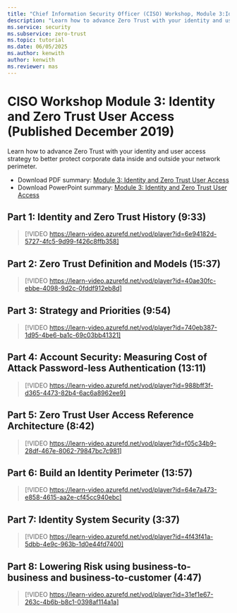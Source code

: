 ```yaml
---
title: "Chief Information Security Officer (CISO) Workshop, Module 3:Identity, and Access Management"
description: "Learn how to advance Zero Trust with your identity and user access strategy to better protect corporate data inside and outside your network perimeter."
ms.service: security
ms.subservice: zero-trust
ms.topic: tutorial
ms.date: 06/05/2025
ms.author: kenwith
author: kenwith
ms.reviewer: mas
---
```

# CISO Workshop Module 3: Identity and Zero Trust User Access (Published December 2019)

Learn how to advance Zero Trust with your identity and user access strategy to better protect corporate data inside and outside your network perimeter.

- Download PDF summary: [Module 3: Identity and Zero Trust User Access](https://download.microsoft.com/download/e/0/3/e037fdcb-67f8-43f7-b137-36ffed7e317c/ciso-workshop-3-identity-and-zero-trust-user-access.pdf)
- Download PowerPoint summary: [Module 3: Identity and Zero Trust User Access](https://download.microsoft.com/download/e/0/3/e037fdcb-67f8-43f7-b137-36ffed7e317c/ciso-workshop-3-identity-and-zero-trust-user-access.pptx)

## Part 1: Identity and Zero Trust History (9:33)

> [!VIDEO https://learn-video.azurefd.net/vod/player?id=6e94182d-5727-4fc5-9d99-f426c8ffb358]

## Part 2: Zero Trust Definition and Models (15:37)

> [!VIDEO https://learn-video.azurefd.net/vod/player?id=40ae30fc-ebbe-4098-9d2c-0fddf912eb8d]

## Part 3: Strategy and Priorities (9:54)

> [!VIDEO https://learn-video.azurefd.net/vod/player?id=740eb387-1d95-4be6-ba1c-69c03bb41321]

## Part 4: Account Security: Measuring Cost of Attack Password-less Authentication (13:11)

> [!VIDEO https://learn-video.azurefd.net/vod/player?id=988bff3f-d365-4473-82b4-6ac6a8962ee9]

##  Part 5: Zero Trust User Access Reference Architecture (8:42)

> [!VIDEO https://learn-video.azurefd.net/vod/player?id=f05c34b9-28df-467e-8062-79847bc7c981]

##  Part 6: Build an Identity Perimeter (13:57)

> [!VIDEO https://learn-video.azurefd.net/vod/player?id=64e7a473-e858-4615-aa2e-cf45cc940ebc]

## Part 7: Identity System Security (3:37)

> [!VIDEO https://learn-video.azurefd.net/vod/player?id=4f43f41a-5dbb-4e9c-963b-1d0e44fd7400]

##  Part 8: Lowering Risk using business-to-business and business-to-customer (4:47)

> [!VIDEO https://learn-video.azurefd.net/vod/player?id=31ef1e67-263c-4b6b-b8c1-0398af114a1a]
